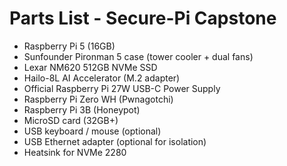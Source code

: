 # Parts List - Secure-Pi Capstone

- Raspberry Pi 5 (16GB)
- Sunfounder Pironman 5 case (tower cooler + dual fans)
- Lexar NM620 512GB NVMe SSD
- Hailo-8L AI Accelerator (M.2 adapter)
- Official Raspberry Pi 27W USB-C Power Supply
- Raspberry Pi Zero WH (Pwnagotchi)
- Raspberry Pi 3B (Honeypot)
- MicroSD card (32GB+)
- USB keyboard / mouse (optional)
- USB Ethernet adapter (optional for isolation)
- Heatsink for NVMe 2280
